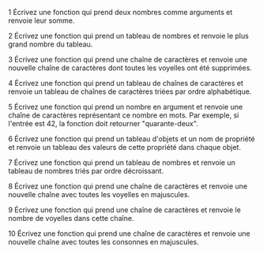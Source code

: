 1 Écrivez une fonction qui prend deux nombres comme arguments et renvoie leur somme.

2 Écrivez une fonction qui prend un tableau de nombres et renvoie le plus grand nombre du tableau.

3 Écrivez une fonction qui prend une chaîne de caractères et renvoie une nouvelle chaîne de caractères dont toutes les voyelles ont été supprimées.

4 Écrivez une fonction qui prend un tableau de chaînes de caractères et renvoie un tableau de chaînes de caractères triées par ordre alphabétique.

5 Écrivez une fonction qui prend un nombre en argument et renvoie une chaîne de caractères représentant ce nombre en mots. Par exemple, si l'entrée est 42, la fonction doit retourner "quarante-deux".

6 Écrivez une fonction qui prend un tableau d'objets et un nom de propriété et renvoie un tableau des valeurs de cette propriété dans chaque objet.

7 Écrivez une fonction qui prend un tableau de nombres et renvoie un tableau de nombres triés par ordre décroissant.

8 Écrivez une fonction qui prend une chaîne de caractères et renvoie une nouvelle chaîne avec toutes les voyelles en majuscules.

9 Écrivez une fonction qui prend une chaîne de caractères et renvoie le nombre de voyelles dans cette chaîne.

10 Écrivez une fonction qui prend une chaîne de caractères et renvoie une nouvelle chaîne avec toutes les consonnes en majuscules.